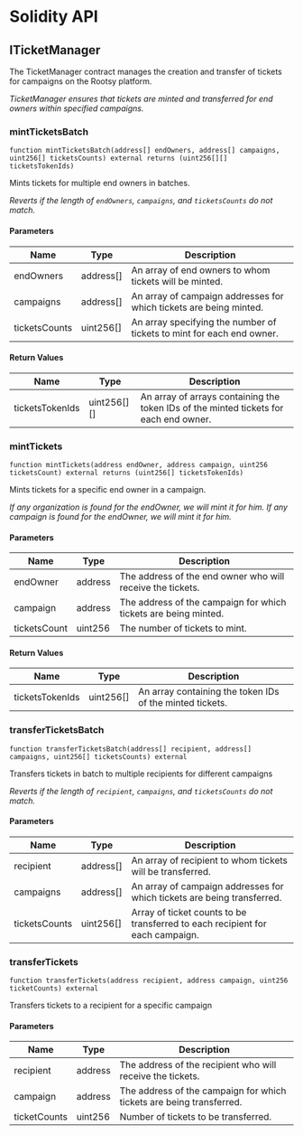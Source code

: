 # Solidity API

## ITicketManager

The TicketManager contract manages the creation and transfer of tickets for campaigns on the Rootsy platform.

_TicketManager ensures that tickets are minted and transferred for end owners within specified campaigns._

### mintTicketsBatch

```solidity
function mintTicketsBatch(address[] endOwners, address[] campaigns, uint256[] ticketsCounts) external returns (uint256[][] ticketsTokenIds)
```

Mints tickets for multiple end owners in batches.

_Reverts if the length of `endOwners`, `campaigns`, and `ticketsCounts` do not match._

#### Parameters

| Name | Type | Description |
| ---- | ---- | ----------- |
| endOwners | address[] | An array of end owners to whom tickets will be minted. |
| campaigns | address[] | An array of campaign addresses for which tickets are being minted. |
| ticketsCounts | uint256[] | An array specifying the number of tickets to mint for each end owner. |

#### Return Values

| Name | Type | Description |
| ---- | ---- | ----------- |
| ticketsTokenIds | uint256[][] | An array of arrays containing the token IDs of the minted tickets for each end owner. |

### mintTickets

```solidity
function mintTickets(address endOwner, address campaign, uint256 ticketsCount) external returns (uint256[] ticketsTokenIds)
```

Mints tickets for a specific end owner in a campaign.

_If any organization is found for the endOwner, we will mint it for him.
If any campaign is found for the endOwner, we will mint it for him._

#### Parameters

| Name | Type | Description |
| ---- | ---- | ----------- |
| endOwner | address | The address of the end owner who will receive the tickets. |
| campaign | address | The address of the campaign for which tickets are being minted. |
| ticketsCount | uint256 | The number of tickets to mint. |

#### Return Values

| Name | Type | Description |
| ---- | ---- | ----------- |
| ticketsTokenIds | uint256[] | An array containing the token IDs of the minted tickets. |

### transferTicketsBatch

```solidity
function transferTicketsBatch(address[] recipient, address[] campaigns, uint256[] ticketsCounts) external
```

Transfers tickets in batch to multiple recipients for different campaigns

_Reverts if the length of `recipient`, `campaigns`, and `ticketsCounts` do not match._

#### Parameters

| Name | Type | Description |
| ---- | ---- | ----------- |
| recipient | address[] | An array of recipient to whom tickets will be transferred. |
| campaigns | address[] | An array of campaign addresses for which tickets are being transferred. |
| ticketsCounts | uint256[] | Array of ticket counts to be transferred to each recipient for each campaign. |

### transferTickets

```solidity
function transferTickets(address recipient, address campaign, uint256 ticketCounts) external
```

Transfers tickets to a recipient for a specific campaign

#### Parameters

| Name | Type | Description |
| ---- | ---- | ----------- |
| recipient | address | The address of the recipient who will receive the tickets. |
| campaign | address | The address of the campaign for which tickets are being transferred. |
| ticketCounts | uint256 | Number of tickets to be transferred. |

